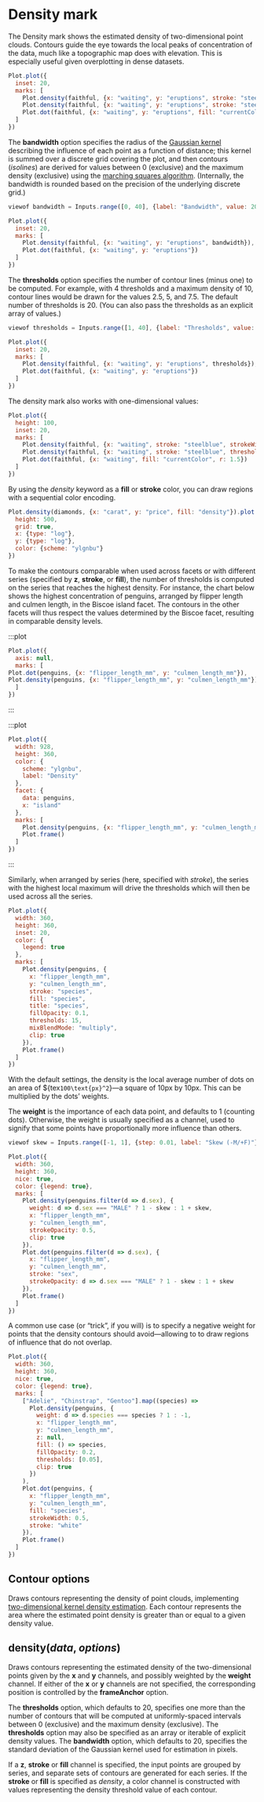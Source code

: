 <script setup>

import * as Plot from "@observablehq/plot";
import * as d3 from "d3";
import penguins from "../data/penguins";

</script>

# Density mark

The Density mark shows the estimated density of two-dimensional point clouds. Contours guide the eye towards the local peaks of concentration of the data, much like a topographic map does with elevation. This is especially useful given overplotting in dense datasets.

```js
Plot.plot({
  inset: 20,
  marks: [
    Plot.density(faithful, {x: "waiting", y: "eruptions", stroke: "steelblue", strokeWidth: 0.25}),
    Plot.density(faithful, {x: "waiting", y: "eruptions", stroke: "steelblue", thresholds: 4}),
    Plot.dot(faithful, {x: "waiting", y: "eruptions", fill: "currentColor", r: 1.5})
  ]
})
```

The **bandwidth** option specifies the radius of the [Gaussian kernel](https://en.wikipedia.org/wiki/Gaussian_function) describing the influence of each point as a function of distance; this kernel is summed over a discrete grid covering the plot, and then contours (*isolines*) are derived for values between 0 (exclusive) and the maximum density (exclusive) using the [marching squares algorithm](https://en.wikipedia.org/wiki/Marching_squares). (Internally, the bandwidth is rounded based on the precision of the underlying discrete grid.)

```js
viewof bandwidth = Inputs.range([0, 40], {label: "Bandwidth", value: 20, step: 0.2})
```

```js
Plot.plot({
  inset: 20,
  marks: [
    Plot.density(faithful, {x: "waiting", y: "eruptions", bandwidth}),
    Plot.dot(faithful, {x: "waiting", y: "eruptions"})
  ]
})
```

The **thresholds** option specifies the number of contour lines (minus one) to be computed. For example, with 4 thresholds and a maximum density of 10, contour lines would be drawn for the values 2.5, 5, and 7.5. The default number of thresholds is 20. (You can also pass the thresholds as an explicit array of values.)

```js
viewof thresholds = Inputs.range([1, 40], {label: "Thresholds", value: 20, step: 1})
```

```js
Plot.plot({
  inset: 20,
  marks: [
    Plot.density(faithful, {x: "waiting", y: "eruptions", thresholds}),
    Plot.dot(faithful, {x: "waiting", y: "eruptions"})
  ]
})
```

The density mark also works with one-dimensional values:

```js
Plot.plot({
  height: 100,
  inset: 20,
  marks: [
    Plot.density(faithful, {x: "waiting", stroke: "steelblue", strokeWidth: 0.25, bandwidth: 10}),
    Plot.density(faithful, {x: "waiting", stroke: "steelblue", thresholds: 4, bandwidth: 10}),
    Plot.dot(faithful, {x: "waiting", fill: "currentColor", r: 1.5})
  ]
})
```

By using the _density_ keyword as a **fill** or **stroke** color, you can draw regions with a sequential color encoding.

```js
Plot.density(diamonds, {x: "carat", y: "price", fill: "density"}).plot({
  height: 500,
  grid: true,
  x: {type: "log"},
  y: {type: "log"},
  color: {scheme: "ylgnbu"}
})
```

To make the contours comparable when used across facets or with different series (specified by **z**, **stroke**, or **fill**), the number of thresholds is computed on the series that reaches the highest density. For instance, the chart below shows the highest concentration of penguins, arranged by flipper length and culmen length, in the Biscoe island facet. The contours in the other facets will thus respect the values determined by the Biscoe facet, resulting in comparable density levels.

:::plot
```js
Plot.plot({
  axis: null,
  marks: [
Plot.dot(penguins, {x: "flipper_length_mm", y: "culmen_length_mm"}),
Plot.density(penguins, {x: "flipper_length_mm", y: "culmen_length_mm"})
  ]
})
```
:::

:::plot
```js
Plot.plot({
  width: 928,
  height: 360,
  color: {
    scheme: "ylgnbu",
    label: "Density"
  },
  facet: {
    data: penguins,
    x: "island"
  },
  marks: [
    Plot.density(penguins, {x: "flipper_length_mm", y: "culmen_length_mm", fill: "density", clip: true}),
    Plot.frame()
  ]
})
```
:::

Similarly, when arranged by series (here, specified with *stroke*), the series with the highest local maximum will drive the thresholds which will then be used across all the series.

```js
Plot.plot({
  width: 360,
  height: 360,
  inset: 20,
  color: {
    legend: true
  },
  marks: [
    Plot.density(penguins, {
      x: "flipper_length_mm",
      y: "culmen_length_mm",
      stroke: "species",
      fill: "species",
      title: "species",
      fillOpacity: 0.1,
      thresholds: 15,
      mixBlendMode: "multiply",
      clip: true
    }),
    Plot.frame()
  ]
})
```

With the default settings, the density is the local average number of dots on an area of ${tex`100\text{px}^2`}—a square of 10px by 10px. This can be multiplied by the dots’ weights.

The **weight** is the importance of each data point, and defaults to 1 (counting dots). Otherwise, the weight is usually specified as a channel, used to signify that some points have proportionally more influence than others.

```js
viewof skew = Inputs.range([-1, 1], {step: 0.01, label: "Skew (-M/+F)"})
```

```js
Plot.plot({
  width: 360,
  height: 360,
  nice: true,
  color: {legend: true},
  marks: [
    Plot.density(penguins.filter(d => d.sex), {
      weight: d => d.sex === "MALE" ? 1 - skew : 1 + skew,
      x: "flipper_length_mm",
      y: "culmen_length_mm",
      strokeOpacity: 0.5,
      clip: true
    }),
    Plot.dot(penguins.filter(d => d.sex), {
      x: "flipper_length_mm",
      y: "culmen_length_mm",
      stroke: "sex",
      strokeOpacity: d => d.sex === "MALE" ? 1 - skew : 1 + skew
    }),
    Plot.frame()
  ]
})
```

A common use case (or “trick”, if you will) is to specify a negative weight for points that
the density contours should avoid—allowing to to draw regions of influence that
do not overlap.

```js
Plot.plot({
  width: 360,
  height: 360,
  nice: true,
  color: {legend: true},
  marks: [
    ["Adelie", "Chinstrap", "Gentoo"].map((species) =>
      Plot.density(penguins, {
        weight: d => d.species === species ? 1 : -1,
        x: "flipper_length_mm",
        y: "culmen_length_mm",
        z: null,
        fill: () => species,
        fillOpacity: 0.2,
        thresholds: [0.05],
        clip: true
      })
    ),
    Plot.dot(penguins, {
      x: "flipper_length_mm",
      y: "culmen_length_mm",
      fill: "species",
      strokeWidth: 0.5,
      stroke: "white"
    }),
    Plot.frame()
  ]
})
```

## Contour options

Draws contours representing the density of point clouds, implementing [two-dimensional kernel density estimation](https://en.wikipedia.org/wiki/Multivariate_kernel_density_estimation). Each contour represents the area where the estimated point density is greater than or equal to a given density value.

## density(*data*, *options*)

Draws contours representing the estimated density of the two-dimensional points given by the **x** and **y** channels, and possibly weighted by the **weight** channel. If either of the **x** or **y** channels are not specified, the corresponding position is controlled by the **frameAnchor** option.

The **thresholds** option, which defaults to 20, specifies one more than the number of contours that will be computed at uniformly-spaced intervals between 0 (exclusive) and the maximum density (exclusive). The **thresholds** option may also be specified as an array or iterable of explicit density values. The **bandwidth** option, which defaults to 20, specifies the standard deviation of the Gaussian kernel used for estimation in pixels.

If a **z**, **stroke** or **fill** channel is specified, the input points are grouped by series, and separate sets of contours are generated for each series. If the **stroke** or **fill** is specified as *density*, a color channel is constructed with values representing the density threshold value of each contour.
